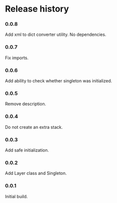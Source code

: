 # Release history

### 0.0.8
Add xml to dict converter utility. No dependencies.

### 0.0.7
Fix imports.

### 0.0.6
Add ability to check whether singleton was initialized.

### 0.0.5
Remove description.

### 0.0.4
Do not create an extra stack.

### 0.0.3
Add safe initialization.

### 0.0.2
Add Layer class and Singleton.

### 0.0.1
Initial build.